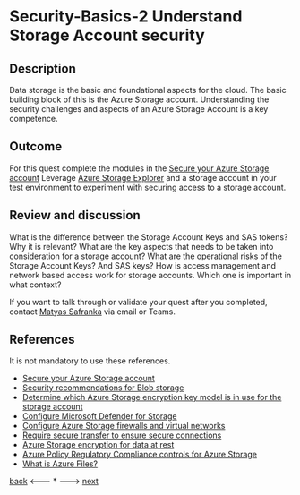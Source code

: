 # Security-Basics-2 Understand Storage Account security

## Description

Data storage is the basic and foundational aspects for the cloud. The basic building block of this is the Azure Storage account. Understanding the security challenges and aspects of an Azure Storage Account is a key competence.


## Outcome
For this quest complete the modules in the [Secure your Azure Storage account](https://docs.microsoft.com/en-us/learn/modules/secure-azure-storage-account/)
Leverage [Azure Storage Explorer](https://azure.microsoft.com/en-us/features/storage-explorer/) and a storage account in your test environment to experiment with securing access to a storage account.

## Review and discussion
What is the difference between the Storage Account Keys and SAS tokens? Why it is relevant?
What are the key aspects that needs to be taken into consideration for a storage account?
What are the operational risks of the Storage Account Keys? And SAS keys?
How is access management and network based access work for storage accounts. Which one is important in what context?

If you want to talk through or validate your quest after you completed, contact [Matyas Safranka](mailto:matyas@microsoft.com) via email or Teams.

## References

It is not mandatory to use these references.

- [Secure your Azure Storage account](https://docs.microsoft.com/en-us/learn/modules/secure-azure-storage-account/)
- [Security recommendations for Blob storage](https://docs.microsoft.com/en-us/azure/storage/blobs/security-recommendations)
- [Determine which Azure Storage encryption key model is in use for the storage account](https://docs.microsoft.com/en-us/azure/storage/common/storage-encryption-key-model-get?toc=%2Fazure%2Fstorage%2Ffiles%2Ftoc.json&tabs=portal)
- [Configure Microsoft Defender for Storage](https://docs.microsoft.com/en-us/azure/storage/common/azure-defender-storage-configure?toc=%2Fazure%2Fstorage%2Ffiles%2Ftoc.json&tabs=azure-security-center)
- [Configure Azure Storage firewalls and virtual networks](https://docs.microsoft.com/en-us/azure/storage/common/storage-network-security?toc=%2Fazure%2Fstorage%2Ffiles%2Ftoc.json&tabs=azure-portal)
- [Require secure transfer to ensure secure connections](https://docs.microsoft.com/en-us/azure/storage/common/storage-require-secure-transfer?toc=/azure/storage/files/toc.json)
- [Azure Storage encryption for data at rest](https://docs.microsoft.com/en-us/azure/storage/common/storage-service-encryption?toc=/azure/storage/tables/toc.json)
- [Azure Policy Regulatory Compliance controls for Azure Storage](https://docs.microsoft.com/en-us/azure/storage/common/security-controls-policy?toc=/azure/storage/tables/toc.json)
- [What is Azure Files?](https://docs.microsoft.com/en-us/azure/storage/files/storage-files-introduction)


[back](./security-basics-1.md) <--- * ---> [next](./security-basics-3.md)
